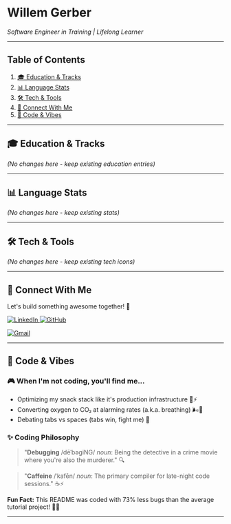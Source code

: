 # Willem Gerber  
*Software Engineer in Training | Lifelong Learner*  

---

## Table of Contents   
1. [🎓 Education & Tracks](#education--tracks)   
2. [📊 Language Stats](#language-stats)  
3. [🛠️ Tech & Tools](#tech--tools)  
4. [🔗 Connect With Me](#connect-with-me)  
5. [💭 Code & Vibes](#code--vibes)

---

## 🎓 Education & Tracks 
*(No changes here - keep existing education entries)*

---

## 📊 Language Stats 
*(No changes here - keep existing stats)*

---

## 🛠️ Tech & Tools 
*(No changes here - keep existing tech icons)*

---

## 🔗 Connect With Me

Let's build something awesome together! 🚀

<p align="left">
  <a href="https://www.linkedin.com/in/willem-gerber-954562329/">
    <img src="https://img.shields.io/badge/LinkedIn-0077B5?style=for-the-badge&logo=linkedin&logoColor=white" alt="LinkedIn"/>
  </a>
  
  <a href="https://github.com/W-gerber">
    <img src="https://img.shields.io/badge/GitHub-100000?style=for-the-badge&logo=github&logoColor=white" alt="GitHub"/>
  </a>
  
  <a href="mailto:your-email@gmail.com"> <!-- Replace with your email -->
    <img src="https://img.shields.io/badge/Gmail-D14836?style=for-the-badge&logo=gmail&logoColor=white" alt="Gmail"/>
  </a>
</p>

---

## 💭 Code & Vibes

### 🎮 When I'm not coding, you'll find me...
- Optimizing my snack stack like it's production infrastructure 🍕⚡  
- Converting oxygen to CO₂ at alarming rates (a.k.a. breathing) 🌬️💨
- Debating tabs vs spaces (tabs win, fight me) 🤺

### ✨ Coding Philosophy
> "**Debugging** /dēˈbəɡiNG/ *noun*: Being the detective in a crime movie where you're also the murderer." 🔍

> "**Caffeine** /ˈkafēn/ *noun*: The primary compiler for late-night code sessions." ☕⚡

**Fun Fact:** This README was coded with 73% less bugs than the average tutorial project! 🐞➗

---
